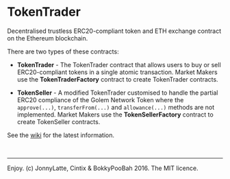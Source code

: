 # TokenTrader
Decentralised trustless ERC20-compliant token and ETH exchange contract on the Ethereum blockchain.

There are two types of these contracts:

* **TokenTrader** - The TokenTrader contract that allows users to buy or sell ERC20-compliant tokens in a single atomic transaction. Market Makers use the **TokenTraderFactory** contract to create TokenTrader contracts.

* **TokenSeller** - A modified TokenTrader customised to handle the partial ERC20 compliance of the Golem Network Token where the `approve(...)`, `transferFrom(...)` and `allowance(...)` methods are not implemented. Market Makers use the **TokenSellerFactory** contract to create TokenSeller contracts.

See the [wiki](https://github.com/bokkypoobah/TokenTrader/wiki) for the latest information.

<br />

---

Enjoy. (c) JonnyLatte, Cintix &amp; BokkyPooBah 2016. The MIT licence.
